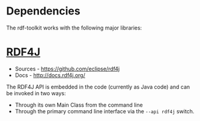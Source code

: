 # Dependencies

The rdf-toolkit works with the following major libraries:

# [RDF4J](http://rdf4j.org/)

- Sources - https://github.com/eclipse/rdf4j
- Docs - http://docs.rdf4j.org/

The RDF4J API is embedded in the code (currently as Java code) and can be invoked in two ways:

- Through its own Main Class from the command line
- Through the primary command line interface via the `--api rdf4j` switch.
